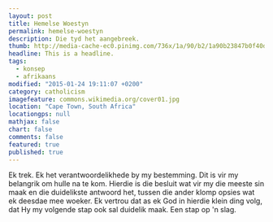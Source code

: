 ```yaml
---
layout: post
title: Hemelse Woestyn
permalink: hemelse-woestyn
description: Die tyd het aangebreek.
thumb: http://media-cache-ec0.pinimg.com/736x/1a/90/b2/1a90b23847b0f40d10601a18687b7df7.jpg
headline: This is a headline.
tags:
  - konsep
  - afrikaans
modified: "2015-01-24 19:11:07 +0200"
category: catholicism
imagefeature: commons.wikimedia.org/cover01.jpg
location: "Cape Town, South Africa"
locationgps: null
mathjax: false
chart: false
comments: false
featured: true
published: true
---
```


Ek trek. Ek het verantwoordelikhede by my bestemming. Dit is vir my belangrik om hulle na te kom. Hierdie is die besluit wat vir my die meeste sin maak en die duidelikste antwoord het, tussen die ander klomp opsies wat ek deesdae mee woeker. Ek vertrou dat as ek God in hierdie klein ding volg, dat Hy my volgende stap ook sal duidelik maak. Een stap op 'n slag.
